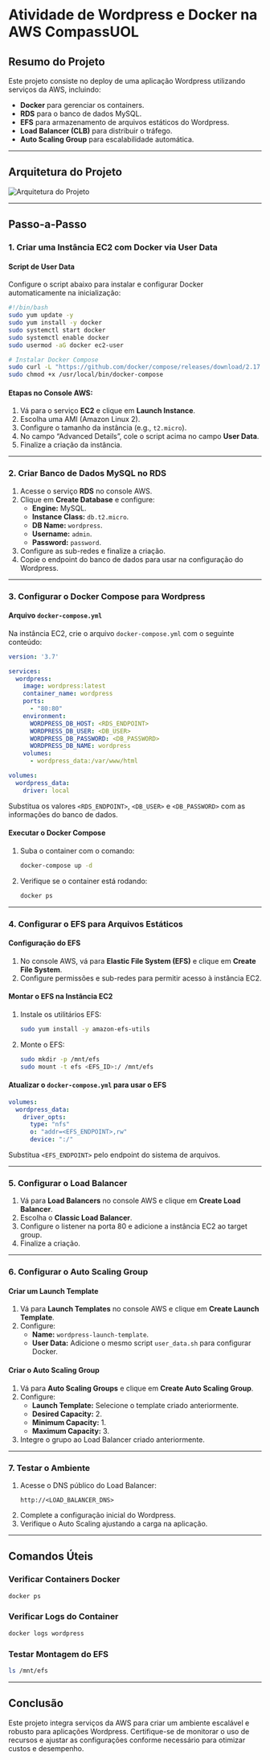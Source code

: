 # Atividade de Wordpress e Docker na AWS CompassUOL
## **Resumo do Projeto**
Este projeto consiste no deploy de uma aplicação Wordpress utilizando serviços da AWS, incluindo:
- **Docker** para gerenciar os containers.
- **RDS** para o banco de dados MySQL.
- **EFS** para armazenamento de arquivos estáticos do Wordpress.
- **Load Balancer (CLB)** para distribuir o tráfego.
- **Auto Scaling Group** para escalabilidade automática.

---

## **Arquitetura do Projeto**

![Arquitetura do Projeto](img/diagrama.png)

---

## **Passo-a-Passo**

### **1. Criar uma Instância EC2 com Docker via User Data**

#### **Script de User Data**
Configure o script abaixo para instalar e configurar Docker automaticamente na inicialização:

```bash
#!/bin/bash
sudo yum update -y
sudo yum install -y docker
sudo systemctl start docker
sudo systemctl enable docker
sudo usermod -aG docker ec2-user

# Instalar Docker Compose
sudo curl -L "https://github.com/docker/compose/releases/download/2.17.3/docker-compose-$(uname -s)-$(uname -m)" -o /usr/local/bin/docker-compose
sudo chmod +x /usr/local/bin/docker-compose
```

#### **Etapas no Console AWS:**
1. Vá para o serviço **EC2** e clique em **Launch Instance**.
2. Escolha uma AMI (Amazon Linux 2).
3. Configure o tamanho da instância (e.g., `t2.micro`).
4. No campo “Advanced Details”, cole o script acima no campo **User Data**.
5. Finalize a criação da instância.

---

### **2. Criar Banco de Dados MySQL no RDS**
1. Acesse o serviço **RDS** no console AWS.
2. Clique em **Create Database** e configure:
   - **Engine:** MySQL.
   - **Instance Class:** `db.t2.micro`.
   - **DB Name:** `wordpress`.
   - **Username:** `admin`.
   - **Password:** `password`.
3. Configure as sub-redes e finalize a criação.
4. Copie o endpoint do banco de dados para usar na configuração do Wordpress.

---

### **3. Configurar o Docker Compose para Wordpress**

#### **Arquivo `docker-compose.yml`**
Na instância EC2, crie o arquivo `docker-compose.yml` com o seguinte conteúdo:

```yaml
version: '3.7'

services:
  wordpress:
    image: wordpress:latest
    container_name: wordpress
    ports:
      - "80:80"
    environment:
      WORDPRESS_DB_HOST: <RDS_ENDPOINT>
      WORDPRESS_DB_USER: <DB_USER>
      WORDPRESS_DB_PASSWORD: <DB_PASSWORD>
      WORDPRESS_DB_NAME: wordpress
    volumes:
      - wordpress_data:/var/www/html

volumes:
  wordpress_data:
    driver: local
```

Substitua os valores `<RDS_ENDPOINT>`, `<DB_USER>` e `<DB_PASSWORD>` com as informações do banco de dados.

#### **Executar o Docker Compose**
1. Suba o container com o comando:
   ```bash
   docker-compose up -d
   ```
2. Verifique se o container está rodando:
   ```bash
   docker ps
   ```

---

### **4. Configurar o EFS para Arquivos Estáticos**

#### **Configuração do EFS**
1. No console AWS, vá para **Elastic File System (EFS)** e clique em **Create File System**.
2. Configure permissões e sub-redes para permitir acesso à instância EC2.

#### **Montar o EFS na Instância EC2**
1. Instale os utilitários EFS:
   ```bash
   sudo yum install -y amazon-efs-utils
   ```
2. Monte o EFS:
   ```bash
   sudo mkdir -p /mnt/efs
   sudo mount -t efs <EFS_ID>:/ /mnt/efs
   ```

#### **Atualizar o `docker-compose.yml` para usar o EFS**

```yaml
volumes:
  wordpress_data:
    driver_opts:
      type: "nfs"
      o: "addr=<EFS_ENDPOINT>,rw"
      device: ":/"
```

Substitua `<EFS_ENDPOINT>` pelo endpoint do sistema de arquivos.

---

### **5. Configurar o Load Balancer**

1. Vá para **Load Balancers** no console AWS e clique em **Create Load Balancer**.
2. Escolha o **Classic Load Balancer**.
3. Configure o listener na porta 80 e adicione a instância EC2 ao target group.
4. Finalize a criação.

---

### **6. Configurar o Auto Scaling Group**

#### **Criar um Launch Template**
1. Vá para **Launch Templates** no console AWS e clique em **Create Launch Template**.
2. Configure:
   - **Name:** `wordpress-launch-template`.
   - **User Data:** Adicione o mesmo script `user_data.sh` para configurar Docker.

#### **Criar o Auto Scaling Group**
1. Vá para **Auto Scaling Groups** e clique em **Create Auto Scaling Group**.
2. Configure:
   - **Launch Template:** Selecione o template criado anteriormente.
   - **Desired Capacity:** 2.
   - **Minimum Capacity:** 1.
   - **Maximum Capacity:** 3.
3. Integre o grupo ao Load Balancer criado anteriormente.

---

### **7. Testar o Ambiente**
1. Acesse o DNS público do Load Balancer:
   ```
   http://<LOAD_BALANCER_DNS>
   ```
2. Complete a configuração inicial do Wordpress.
3. Verifique o Auto Scaling ajustando a carga na aplicação.

---

## **Comandos Úteis**

### **Verificar Containers Docker**
```bash
docker ps
```

### **Verificar Logs do Container**
```bash
docker logs wordpress
```

### **Testar Montagem do EFS**
```bash
ls /mnt/efs
```

---

## **Conclusão**
Este projeto integra serviços da AWS para criar um ambiente escalável e robusto para aplicações Wordpress. Certifique-se de monitorar o uso de recursos e ajustar as configurações conforme necessário para otimizar custos e desempenho.
